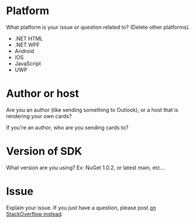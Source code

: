 # Platform

What platform is your issue or question related to? (Delete other platforms).

* .NET HTML
* .NET WPF
* Android
* iOS
* JavaScript
* UWP

# Author or host

Are you an author (like sending something to Outlook), or a host that is rendering your own cards?

If you're an author, who are you sending cards to?

# Version of SDK

What version are you using? Ex: NuGet 1.0.2, or latest main, etc...

# Issue

Explain your issue. If you just have a question, please post [on StackOverflow instead](https://stackoverflow.com/questions/tagged/adaptive-cards).
